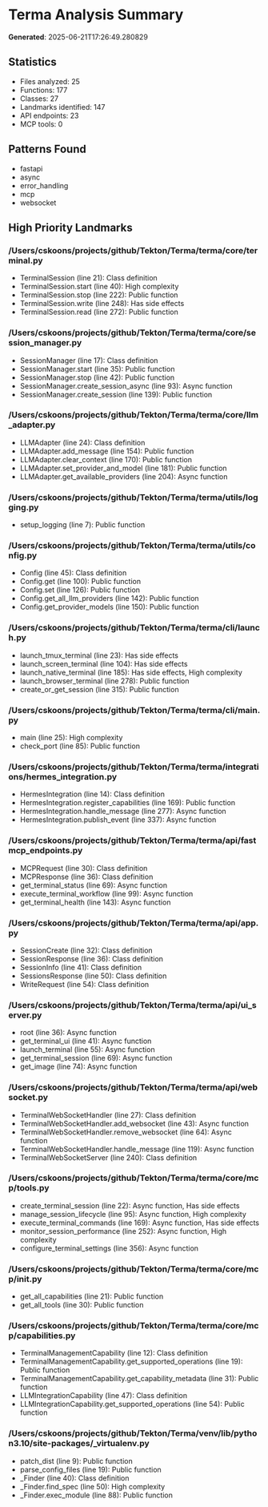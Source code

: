 # Terma Analysis Summary

**Generated**: 2025-06-21T17:26:49.280829

## Statistics
- Files analyzed: 25
- Functions: 177
- Classes: 27
- Landmarks identified: 147
- API endpoints: 23
- MCP tools: 0

## Patterns Found
- fastapi
- async
- error_handling
- mcp
- websocket

## High Priority Landmarks

### /Users/cskoons/projects/github/Tekton/Terma/terma/core/terminal.py
- TerminalSession (line 21): Class definition
- TerminalSession.start (line 40): High complexity
- TerminalSession.stop (line 222): Public function
- TerminalSession.write (line 248): Has side effects
- TerminalSession.read (line 272): Public function

### /Users/cskoons/projects/github/Tekton/Terma/terma/core/session_manager.py
- SessionManager (line 17): Class definition
- SessionManager.start (line 35): Public function
- SessionManager.stop (line 42): Public function
- SessionManager.create_session_async (line 93): Async function
- SessionManager.create_session (line 139): Public function

### /Users/cskoons/projects/github/Tekton/Terma/terma/core/llm_adapter.py
- LLMAdapter (line 24): Class definition
- LLMAdapter.add_message (line 154): Public function
- LLMAdapter.clear_context (line 170): Public function
- LLMAdapter.set_provider_and_model (line 181): Public function
- LLMAdapter.get_available_providers (line 204): Async function

### /Users/cskoons/projects/github/Tekton/Terma/terma/utils/logging.py
- setup_logging (line 7): Public function

### /Users/cskoons/projects/github/Tekton/Terma/terma/utils/config.py
- Config (line 45): Class definition
- Config.get (line 100): Public function
- Config.set (line 126): Public function
- Config.get_all_llm_providers (line 142): Public function
- Config.get_provider_models (line 150): Public function

### /Users/cskoons/projects/github/Tekton/Terma/terma/cli/launch.py
- launch_tmux_terminal (line 23): Has side effects
- launch_screen_terminal (line 104): Has side effects
- launch_native_terminal (line 185): Has side effects, High complexity
- launch_browser_terminal (line 278): Public function
- create_or_get_session (line 315): Public function

### /Users/cskoons/projects/github/Tekton/Terma/terma/cli/main.py
- main (line 25): High complexity
- check_port (line 85): Public function

### /Users/cskoons/projects/github/Tekton/Terma/terma/integrations/hermes_integration.py
- HermesIntegration (line 14): Class definition
- HermesIntegration.register_capabilities (line 169): Public function
- HermesIntegration.handle_message (line 277): Async function
- HermesIntegration.publish_event (line 337): Async function

### /Users/cskoons/projects/github/Tekton/Terma/terma/api/fastmcp_endpoints.py
- MCPRequest (line 30): Class definition
- MCPResponse (line 36): Class definition
- get_terminal_status (line 69): Async function
- execute_terminal_workflow (line 99): Async function
- get_terminal_health (line 143): Async function

### /Users/cskoons/projects/github/Tekton/Terma/terma/api/app.py
- SessionCreate (line 32): Class definition
- SessionResponse (line 36): Class definition
- SessionInfo (line 41): Class definition
- SessionsResponse (line 50): Class definition
- WriteRequest (line 54): Class definition

### /Users/cskoons/projects/github/Tekton/Terma/terma/api/ui_server.py
- root (line 36): Async function
- get_terminal_ui (line 41): Async function
- launch_terminal (line 55): Async function
- get_terminal_session (line 69): Async function
- get_image (line 74): Async function

### /Users/cskoons/projects/github/Tekton/Terma/terma/api/websocket.py
- TerminalWebSocketHandler (line 27): Class definition
- TerminalWebSocketHandler.add_websocket (line 43): Async function
- TerminalWebSocketHandler.remove_websocket (line 64): Async function
- TerminalWebSocketHandler.handle_message (line 119): Async function
- TerminalWebSocketServer (line 240): Class definition

### /Users/cskoons/projects/github/Tekton/Terma/terma/core/mcp/tools.py
- create_terminal_session (line 22): Async function, Has side effects
- manage_session_lifecycle (line 95): Async function, High complexity
- execute_terminal_commands (line 169): Async function, Has side effects
- monitor_session_performance (line 252): Async function, High complexity
- configure_terminal_settings (line 356): Async function

### /Users/cskoons/projects/github/Tekton/Terma/terma/core/mcp/__init__.py
- get_all_capabilities (line 21): Public function
- get_all_tools (line 30): Public function

### /Users/cskoons/projects/github/Tekton/Terma/terma/core/mcp/capabilities.py
- TerminalManagementCapability (line 12): Class definition
- TerminalManagementCapability.get_supported_operations (line 19): Public function
- TerminalManagementCapability.get_capability_metadata (line 31): Public function
- LLMIntegrationCapability (line 47): Class definition
- LLMIntegrationCapability.get_supported_operations (line 54): Public function

### /Users/cskoons/projects/github/Tekton/Terma/venv/lib/python3.10/site-packages/_virtualenv.py
- patch_dist (line 9): Public function
- parse_config_files (line 19): Public function
- _Finder (line 40): Class definition
- _Finder.find_spec (line 50): High complexity
- _Finder.exec_module (line 88): Public function
